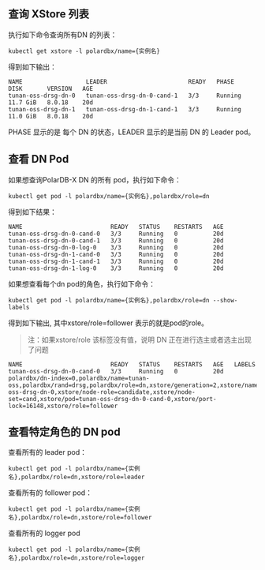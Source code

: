 ## 查询 XStore 列表
执行如下命令查询所有DN 的列表：

```shell
kubectl get xstore -l polardbx/name={实例名}
```

得到如下输出：

```shell
NAME                  LEADER                       READY   PHASE     DISK       VERSION   AGE
tunan-oss-drsg-dn-0   tunan-oss-drsg-dn-0-cand-1   3/3     Running   11.7 GiB   8.0.18    20d
tunan-oss-drsg-dn-1   tunan-oss-drsg-dn-1-cand-1   3/3     Running   11.0 GiB   8.0.18    20d
```

PHASE 显示的是 每个 DN 的状态，LEADER 显示的是当前 DN 的 Leader pod。

## 查看 DN Pod
如果想查询PolarDB-X DN 的所有 pod，执行如下命令：

```shell
kubectl get pod -l polardbx/name={实例名},polardbx/role=dn
```

得到如下结果：

```shell
NAME                         READY   STATUS    RESTARTS   AGE
tunan-oss-drsg-dn-0-cand-0   3/3     Running   0          20d
tunan-oss-drsg-dn-0-cand-1   3/3     Running   0          20d
tunan-oss-drsg-dn-0-log-0    3/3     Running   0          20d
tunan-oss-drsg-dn-1-cand-0   3/3     Running   0          20d
tunan-oss-drsg-dn-1-cand-1   3/3     Running   0          20d
tunan-oss-drsg-dn-1-log-0    3/3     Running   0          20d
```

如果想查看每个dn pod的角色，执行如下命令：

```shell
kubectl get pod -l polardbx/name={实例名},polardbx/role=dn --show-labels
```

得到如下输出, 其中xstore/role=follower 表示的就是pod的role。
> 注：如果xstore/role 该标签没有值，说明 DN 正在进行选主或者选主出现了问题

```shell
NAME                         READY   STATUS    RESTARTS   AGE   LABELS
tunan-oss-drsg-dn-0-cand-0   3/3     Running   0          20d   polardbx/dn-index=0,polardbx/name=tunan-oss,polardbx/rand=drsg,polardbx/role=dn,xstore/generation=2,xstore/name=tunan-oss-drsg-dn-0,xstore/node-role=candidate,xstore/node-set=cand,xstore/pod=tunan-oss-drsg-dn-0-cand-0,xstore/port-lock=16148,xstore/role=follower
```

## 查看特定角色的 DN pod
查看所有的 leader pod：

```shell
kubectl get pod -l polardbx/name={实例名},polardbx/role=dn,xstore/role=leader
```

查看所有的 follower pod：

```shell
kubectl get pod -l polardbx/name={实例名},polardbx/role=dn,xstore/role=follower
```

查看所有的 logger pod

```shell
kubectl get pod -l polardbx/name={实例名},polardbx/role=dn,xstore/role=logger
```
